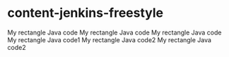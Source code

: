 # content-jenkins-freestyle
My rectangle Java code
My rectangle Java code
My rectangle Java code
My rectangle Java code1
My rectangle Java code2
My rectangle Java code2
